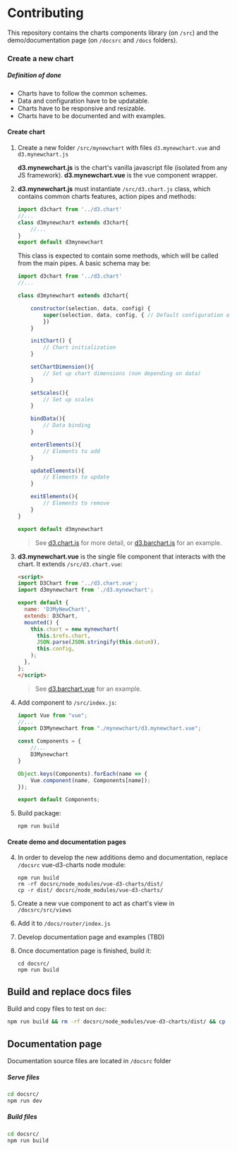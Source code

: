 # Contributing

This repository contains the charts components library (on `/src`) and the demo/documentation page (on `/docsrc` and `/docs` folders).

### Create a new chart

##### Definition of done
- Charts have to follow the common schemes.
- Data and configuration have to be updatable.
- Charts have to be responsive and resizable.
- Charts have to be documented and with examples.

#### Create chart

1. Create a new folder `/src/mynewchart` with files `d3.mynewchart.vue` and `d3.mynewchart.js`

    **d3.mynewchart.js** is the chart's vanilla javascript file (isolated from any JS framework).
    **d3.mynewchart.vue** is the vue component wrapper.

2. **d3.mynewchart.js** must instantiate `/src/d3.chart.js` class, which contains common charts features, action pipes and methods:

    ```javascript
    import d3chart from '../d3.chart'
    //...
    class d3mynewchart extends d3chart{
        //...
    }
    export default d3mynewchart
    ```

    This class is expected to contain some methods, which will be called from the main pipes. A basic schema may be:

    ```javascript
    import d3chart from '../d3.chart'
    //...

    class d3mynewchart extends d3chart{

        constructor(selection, data, config) {
            super(selection, data, config, { // Default configuration options
            })
        }

        initChart() {
            // Chart initialization
        }

        setChartDimension(){
            // Set up chart dimensions (non depending on data)
        }

        setScales(){
            // Set up scales
        }

        bindData(){
            // Data binding
        }

        enterElements(){
            // Elements to add
        }

        updateElements(){
            // Elements to update
        }

        exitElements(){
            // Elements to remove
        }
    }

    export default d3mynewchart
    ```
    > See [d3.chart.js](/src/d3.chart.js) for more detail, or [d3.barchart.js](/src/barchart/d3.barchart.js) for an example.

2. **d3.mynewchart.vue** is the single file component that interacts with the chart. It extends `/src/d3.chart.vue`:
    ```html
    <script>
    import D3Chart from '../d3.chart.vue';
    import d3mynewchart from './d3.mynewchart';

    export default {
      name: 'D3MyNewChart',
      extends: D3Chart,
      mounted() {
        this.chart = new mynewchart(
          this.$refs.chart,
          JSON.parse(JSON.stringify(this.datum)),
          this.config,
        );
      },
    };
    </script>

    ```
    > See [d3.barchart.vue](/src/barchart/d3.barchart.vue) for an example.

3. Add component to `/src/index.js`:

    ```javascript
    import Vue from "vue";
    //...
    import D3Mynewchart from "./mynewchart/d3.mynewchart.vue";

    const Components = {
        //...
        D3Mynewchart
    }

    Object.keys(Components).forEach(name => {
        Vue.component(name, Components[name]);
    });

    export default Components;
    ```

3. Build package:
    ```
    npm run build
    ```

#### Create demo and documentation pages

4. In order to develop the new additions demo and documentation, replace `/docsrc` vue-d3-charts node module:
    ```
    npm run build
    rm -rf docsrc/node_modules/vue-d3-charts/dist/
    cp -r dist/ docsrc/node_modules/vue-d3-charts/
    ```

5. Create a new vue component to act as chart's view in `/docsrc/src/views`

6. Add it to `/docs/router/index.js`

7. Develop documentation page and examples (TBD)

8. Once documentation page is finished, build it:
    ```
    cd docsrc/
    npm run build
    ```

## Build and replace docs files

Build and copy files to test on `doc`:
```bash
npm run build && rm -rf docsrc/node_modules/vue-d3-charts/dist/ && cp -r dist/ docsrc/node_modules/vue-d3-charts/
```

## Documentation page

Documentation source files are located in `/docsrc` folder

##### Serve files
```bash
cd docsrc/
npm run dev
```

##### Build files
```bash
cd docsrc/
npm run build
```